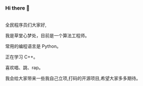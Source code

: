 ### Hi there 👋
<br />
全民程序员们大家好,


我是草堂心梦处，目前是一个算法工程师。

常用的编程语言是 Python。

正在学习 C++。

喜欢唱、跳、rap。

我会给大家带来一些我自己立项,打码的开源项目,希望大家多多期待。

<br />
<!--
**yangzhibo-creator/yangzhibo-creator** is a ✨ _special_ ✨ repository because its `README.md` (this file) appears on your GitHub profile.

Here are some ideas to get you started:


